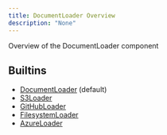 ```yaml
---
title: DocumentLoader Overview
description: "None"
---
```

Overview of the DocumentLoader component
## Builtins
* [DocumentLoader](/docs/components/documentloader/documentloader/) (default)
* [S3Loader](/docs/components/documentloader/s3loader/)
* [GitHubLoader](/docs/components/documentloader/githubloader/)
* [FilesystemLoader](/docs/components/documentloader/filesystemloader/)
* [AzureLoader](/docs/components/documentloader/azureloader/)